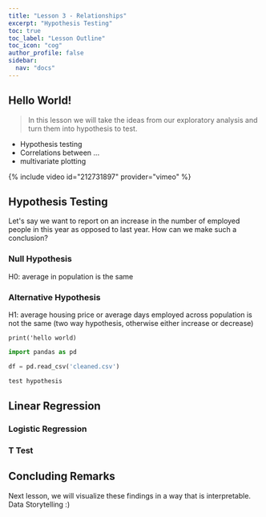 ```yaml
---
title: "Lesson 3 - Relationships"
excerpt: "Hypothesis Testing"
toc: true
toc_label: "Lesson Outline"
toc_icon: "cog"
author_profile: false
sidebar:
  nav: "docs"
---
```



## Hello World!

> In this lesson we will take the ideas from our exploratory analysis and turn them into hypothesis to test.

* Hypothesis testing
* Correlations between ...
* multivariate plotting

{% include video id="212731897" provider="vimeo" %}

## Hypothesis Testing
Let's say we want to report on an increase in the number of employed people in this year as opposed to last year. How can we make such a conclusion?

### Null Hypothesis

H0: average in population is the same

### Alternative Hypothesis

H1: average housing price or average days employed across population is not the same (two way hypothesis, otherwise either increase or decrease)

`print('hello world)`

```python
import pandas as pd

df = pd.read_csv('cleaned.csv')

test hypothesis
```

## Linear Regression
### Logistic Regression
### T Test

## Concluding Remarks
Next lesson, we will visualize these findings in a way that is interpretable. Data Storytelling :)
